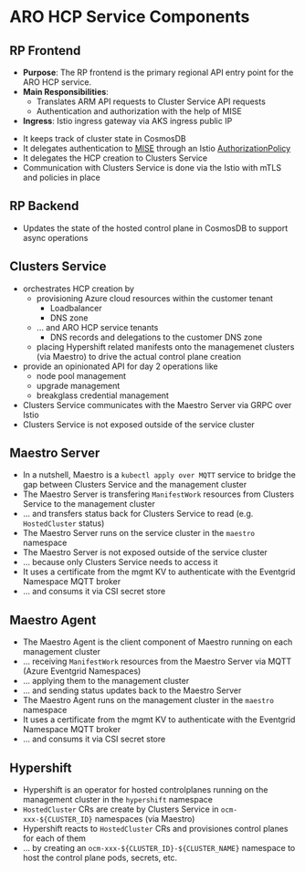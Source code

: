 # ARO HCP Service Components

## RP Frontend

- **Purpose**: The RP frontend is the primary regional API entry point for the ARO HCP service.
- **Main Responsibilities**:
  - Translates ARM API requests to Cluster Service API requests
  - Authentication and authorization with the help of MISE
- **Ingress**: Istio ingress gateway via AKS ingress public IP

* It keeps track of cluster state in CosmosDB
* It delegates authentication to [MISE](../frontend/deploy/charts/mise) through an Istio [AuthorizationPolicy](../frontend/deploy/templates/ext-authz.authorizationpolicy.yaml)
* It delegates the HCP creation to Clusters Service
* Communication with Clusters Service is done via the Istio with mTLS and policies in place

## RP Backend

* Updates the state of the hosted control plane in CosmosDB to support async operations

## Clusters Service

* orchestrates HCP creation by
  * provisioning Azure cloud resources within the customer tenant
    * Loadbalancer
    * DNS zone
  * ... and ARO HCP service tenants
    * DNS records and delegations to the customer DNS zone
  * placing Hypershift related manifests onto the managemenet clusters (via Maestro) to drive the actual control plane creation
* provide an opinionated API for day 2 operations like
  * node pool management
  * upgrade management
  * breakglass credential management
* Clusters Service communicates with the Maestro Server via GRPC over Istio
* Clusters Service is not exposed outside of the service cluster

## Maestro Server

* In a nutshell, Maestro is a `kubectl apply over MQTT` service to bridge the gap between Clusters Service and the management cluster
* The Maestro Server is transfering `ManifestWork` resources from Clusters Service to the management cluster
* ... and transfers status back for Clusters Service to read (e.g. `HostedCluster` status)
* The Maestro Server runs on the service cluster in the `maestro` namespace
* The Maestro Server is not exposed outside of the service cluster
* ... because only Clusters Service needs to access it
* It uses a certificate from the mgmt KV to authenticate with the Eventgrid Namespace MQTT broker
* ... and consums it via CSI secret store


## Maestro Agent

* The Maestro Agent is the client component of Maestro running on each management cluster
* ... receiving `ManifestWork` resources from the Maestro Server via MQTT (Azure Eventgrid Namespaces)
* ... applying them to the management cluster
* ... and sending status updates back to the Maestro Server
* The Maestro Agent runs on the management cluster in the `maestro` namespace
* It uses a certificate from the mgmt KV to authenticate with the Eventgrid Namespace MQTT broker
* ... and consums it via CSI secret store


## Hypershift

* Hypershift is an operator for hosted controlplanes running on the management cluster in the `hypershift` namespace
* `HostedCluster` CRs are create by Clusters Service in `ocm-xxx-${CLUSTER_ID}` namespaces (via Maestro)
* Hypershift reacts to `HostedCluster` CRs and provisiones control planes for each of them
* ... by creating an `ocm-xxx-${CLUSTER_ID}-${CLUSTER_NAME}` namespace to host the control plane pods, secrets, etc.
